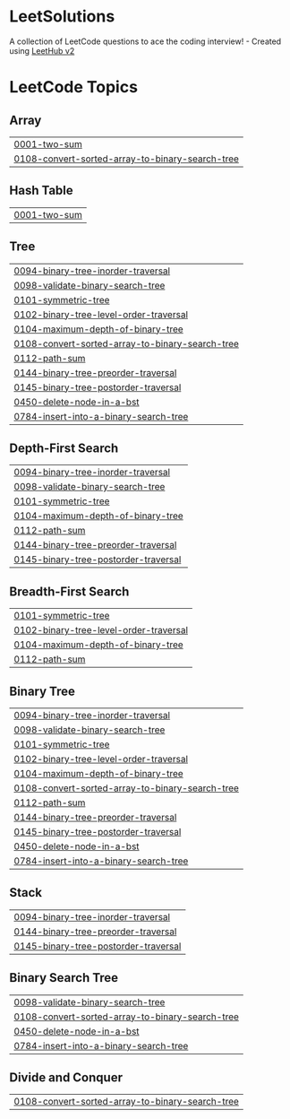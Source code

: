 # LeetSolutions
A collection of LeetCode questions to ace the coding interview! - Created using [LeetHub v2](https://github.com/arunbhardwaj/LeetHub-2.0)

<!---LeetCode Topics Start-->
# LeetCode Topics
## Array
|  |
| ------- |
| [0001-two-sum](https://github.com/Halil24/LeetSolutions/tree/master/0001-two-sum) |
| [0108-convert-sorted-array-to-binary-search-tree](https://github.com/Halil24/LeetSolutions/tree/master/0108-convert-sorted-array-to-binary-search-tree) |
## Hash Table
|  |
| ------- |
| [0001-two-sum](https://github.com/Halil24/LeetSolutions/tree/master/0001-two-sum) |
## Tree
|  |
| ------- |
| [0094-binary-tree-inorder-traversal](https://github.com/Halil24/LeetSolutions/tree/master/0094-binary-tree-inorder-traversal) |
| [0098-validate-binary-search-tree](https://github.com/Halil24/LeetSolutions/tree/master/0098-validate-binary-search-tree) |
| [0101-symmetric-tree](https://github.com/Halil24/LeetSolutions/tree/master/0101-symmetric-tree) |
| [0102-binary-tree-level-order-traversal](https://github.com/Halil24/LeetSolutions/tree/master/0102-binary-tree-level-order-traversal) |
| [0104-maximum-depth-of-binary-tree](https://github.com/Halil24/LeetSolutions/tree/master/0104-maximum-depth-of-binary-tree) |
| [0108-convert-sorted-array-to-binary-search-tree](https://github.com/Halil24/LeetSolutions/tree/master/0108-convert-sorted-array-to-binary-search-tree) |
| [0112-path-sum](https://github.com/Halil24/LeetSolutions/tree/master/0112-path-sum) |
| [0144-binary-tree-preorder-traversal](https://github.com/Halil24/LeetSolutions/tree/master/0144-binary-tree-preorder-traversal) |
| [0145-binary-tree-postorder-traversal](https://github.com/Halil24/LeetSolutions/tree/master/0145-binary-tree-postorder-traversal) |
| [0450-delete-node-in-a-bst](https://github.com/Halil24/LeetSolutions/tree/master/0450-delete-node-in-a-bst) |
| [0784-insert-into-a-binary-search-tree](https://github.com/Halil24/LeetSolutions/tree/master/0784-insert-into-a-binary-search-tree) |
## Depth-First Search
|  |
| ------- |
| [0094-binary-tree-inorder-traversal](https://github.com/Halil24/LeetSolutions/tree/master/0094-binary-tree-inorder-traversal) |
| [0098-validate-binary-search-tree](https://github.com/Halil24/LeetSolutions/tree/master/0098-validate-binary-search-tree) |
| [0101-symmetric-tree](https://github.com/Halil24/LeetSolutions/tree/master/0101-symmetric-tree) |
| [0104-maximum-depth-of-binary-tree](https://github.com/Halil24/LeetSolutions/tree/master/0104-maximum-depth-of-binary-tree) |
| [0112-path-sum](https://github.com/Halil24/LeetSolutions/tree/master/0112-path-sum) |
| [0144-binary-tree-preorder-traversal](https://github.com/Halil24/LeetSolutions/tree/master/0144-binary-tree-preorder-traversal) |
| [0145-binary-tree-postorder-traversal](https://github.com/Halil24/LeetSolutions/tree/master/0145-binary-tree-postorder-traversal) |
## Breadth-First Search
|  |
| ------- |
| [0101-symmetric-tree](https://github.com/Halil24/LeetSolutions/tree/master/0101-symmetric-tree) |
| [0102-binary-tree-level-order-traversal](https://github.com/Halil24/LeetSolutions/tree/master/0102-binary-tree-level-order-traversal) |
| [0104-maximum-depth-of-binary-tree](https://github.com/Halil24/LeetSolutions/tree/master/0104-maximum-depth-of-binary-tree) |
| [0112-path-sum](https://github.com/Halil24/LeetSolutions/tree/master/0112-path-sum) |
## Binary Tree
|  |
| ------- |
| [0094-binary-tree-inorder-traversal](https://github.com/Halil24/LeetSolutions/tree/master/0094-binary-tree-inorder-traversal) |
| [0098-validate-binary-search-tree](https://github.com/Halil24/LeetSolutions/tree/master/0098-validate-binary-search-tree) |
| [0101-symmetric-tree](https://github.com/Halil24/LeetSolutions/tree/master/0101-symmetric-tree) |
| [0102-binary-tree-level-order-traversal](https://github.com/Halil24/LeetSolutions/tree/master/0102-binary-tree-level-order-traversal) |
| [0104-maximum-depth-of-binary-tree](https://github.com/Halil24/LeetSolutions/tree/master/0104-maximum-depth-of-binary-tree) |
| [0108-convert-sorted-array-to-binary-search-tree](https://github.com/Halil24/LeetSolutions/tree/master/0108-convert-sorted-array-to-binary-search-tree) |
| [0112-path-sum](https://github.com/Halil24/LeetSolutions/tree/master/0112-path-sum) |
| [0144-binary-tree-preorder-traversal](https://github.com/Halil24/LeetSolutions/tree/master/0144-binary-tree-preorder-traversal) |
| [0145-binary-tree-postorder-traversal](https://github.com/Halil24/LeetSolutions/tree/master/0145-binary-tree-postorder-traversal) |
| [0450-delete-node-in-a-bst](https://github.com/Halil24/LeetSolutions/tree/master/0450-delete-node-in-a-bst) |
| [0784-insert-into-a-binary-search-tree](https://github.com/Halil24/LeetSolutions/tree/master/0784-insert-into-a-binary-search-tree) |
## Stack
|  |
| ------- |
| [0094-binary-tree-inorder-traversal](https://github.com/Halil24/LeetSolutions/tree/master/0094-binary-tree-inorder-traversal) |
| [0144-binary-tree-preorder-traversal](https://github.com/Halil24/LeetSolutions/tree/master/0144-binary-tree-preorder-traversal) |
| [0145-binary-tree-postorder-traversal](https://github.com/Halil24/LeetSolutions/tree/master/0145-binary-tree-postorder-traversal) |
## Binary Search Tree
|  |
| ------- |
| [0098-validate-binary-search-tree](https://github.com/Halil24/LeetSolutions/tree/master/0098-validate-binary-search-tree) |
| [0108-convert-sorted-array-to-binary-search-tree](https://github.com/Halil24/LeetSolutions/tree/master/0108-convert-sorted-array-to-binary-search-tree) |
| [0450-delete-node-in-a-bst](https://github.com/Halil24/LeetSolutions/tree/master/0450-delete-node-in-a-bst) |
| [0784-insert-into-a-binary-search-tree](https://github.com/Halil24/LeetSolutions/tree/master/0784-insert-into-a-binary-search-tree) |
## Divide and Conquer
|  |
| ------- |
| [0108-convert-sorted-array-to-binary-search-tree](https://github.com/Halil24/LeetSolutions/tree/master/0108-convert-sorted-array-to-binary-search-tree) |
<!---LeetCode Topics End-->
